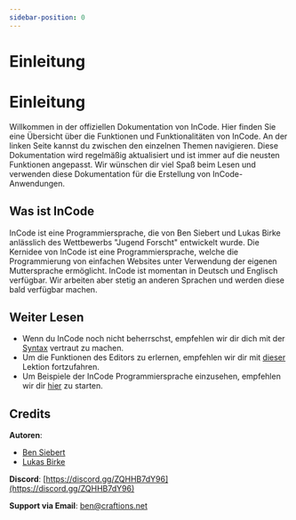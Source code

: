 ```yaml
---
sidebar-position: 0
---
```


# Einleitung

# Einleitung

Willkommen in der offiziellen Dokumentation von InCode. Hier finden Sie eine Übersicht über die Funktionen und Funktionalitäten von InCode.
An der linken Seite kannst du zwischen den einzelnen Themen navigieren. Diese Dokumentation wird regelmäßig aktualisiert und ist immer auf die
neusten Funktionen angepasst. Wir wünschen dir viel Spaß beim Lesen und verwenden diese Dokumentation für die Erstellung von InCode-Anwendungen.

## Was ist InCode

InCode ist eine Programmiersprache, die von Ben Siebert und Lukas Birke anlässlich des Wettbewerbs "Jugend Forscht" entwickelt wurde.
Die Kernidee von InCode ist eine Programmiersprache, welche die Programmierung von einfachen Websites unter Verwendung der eigenen Muttersprache ermöglicht.
InCode ist momentan in Deutsch und Englisch verfügbar. Wir arbeiten aber stetig an anderen Sprachen und werden diese bald verfügbar machen.

## Weiter Lesen

- Wenn du InCode noch nicht beherrschst, empfehlen wir dir dich mit der [Syntax](/docs/syntax/intro) vertraut zu machen.
- Um die Funktionen des Editors zu erlernen, empfehlen wir dir mit [dieser](/docs/editor/intro) Lektion fortzufahren.
- Um Beispiele der InCode Programmiersprache einzusehen, empfehlen wir dir [hier](/docs/examples/intro) zu starten.

## Credits

**Autoren**:

- [Ben Siebert](https://github.com/MCTzOCK)
- [Lukas Birke](https://github.com/MisterMysticOfficial)

**Discord**: [https://discord.gg/ZQHHB7dY96](https://discord.gg/ZQHHB7dY96)

**Support via Email**: [ben@craftions.net](mailto:ben@craftions.net)
